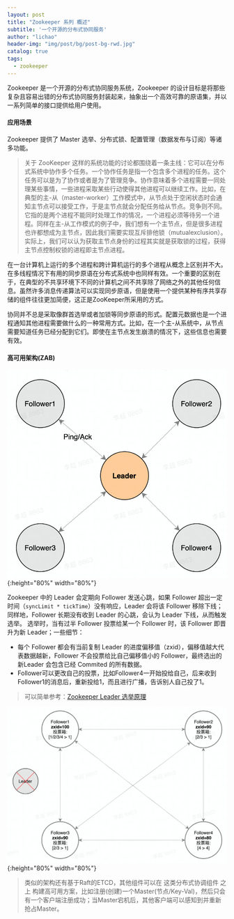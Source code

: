 ```yaml
---
layout: post
title: "Zookeeper 系列 概述"
subtitle: '一个开源的分布式协同服务'
author: "lichao"
header-img: "img/post/bg/post-bg-rwd.jpg"
catalog: true
tags:
  - zookeeper 
---
```



Zookeeper 是一个开源的分布式协同服务系统，Zookeeper 的设计目标是将那些复杂且容易出错的分布式协同服务封装起来，抽象出一个高效可靠的原语集，并以一系列简单的接口提供给用户使用。

#### 应用场景

Zookeeper 提供了 Master 选举、分布式锁、配置管理（数据发布与订阅）等诸多功能。

> 关于 ZooKeeper 这样的系统功能的讨论都围绕着一条主线：它可以在分布式系统中协作多个任务。一个协作任务是指一个包含多个进程的任务。这个任务可以是为了协作或者是为了管理竞争。协作意味着多个进程需要一同处理某些事情，一些进程采取某些行动使得其他进程可以继续工作。比如，在典型的主-从（master-worker）工作模式中，从节点处于空闲状态时会通知主节点可以接受工作，于是主节点就会分配任务给从节点。竞争则不同。它指的是两个进程不能同时处理工作的情况，一个进程必须等待另一个进程。同样在主-从工作模式的例子中，我们想有一个主节点，但是很多进程也许都想成为主节点，因此我们需要实现互斥排他锁（mutualexclusion）。实际上，我们可以认为获取主节点身份的过程其实就是获取锁的过程，获得主节点控制权锁的进程即主节点进程。

在一台计算机上运行的多个进程和跨计算机运行的多个进程从概念上区别并不大。在多线程情况下有用的同步原语在分布式系统中也同样有效。一个重要的区别在于，在典型的不共享环境下不同的计算机之间不共享除了网络之外的其他任何信息。虽然许多消息传递算法可以实现同步原语，但是使用一个提供某种有序共享存储的组件往往更加简便，这正是ZooKeeper所采用的方式。

协同并不总是采取像群首选举或者加锁等同步原语的形式。配置元数据也是一个进程通知其他进程需要做什么的一种常用方式。比如，在一个主-从系统中，从节点需要知道任务已经分配到它们。即使在主节点发生崩溃的情况下，这些信息也需要有效。

#### 高可用架构(ZAB)

![架构](/img/post/store/zk/架构.png){:height="80%" width="80%"}

Zookeeper 中的 Leader 会定期向 Follower 发送心跳，如果 Follower 超出一定时间（```syncLimit * tickTime```）没有响应，Leader 会将该 Follower 移除下线；同样地，Follower 长期没有收到 Leader 的心跳，会认为 Leader 下线，从而触发选举。
选举时，当有过半 Follower 投票给某一个 Follower 时，该 Follower 即晋升为新 Leader；一些细节：
- 每个 Follower 都会有当前复制 Leader 的进度偏移值（zxid），偏移值越大代表数据越新，Follower 不会投票给比自己偏移值小的 Follower，最终选出的新Leader 会包含已经 Commited 的所有数据。
- Follower可以更改自己的投票，比如Follower4一开始投给自己，后来收到Follower1的消息后，重新投给1，而且进行广播，告诉别人自己投了1。


> 可以简单参考：[Zookeeper Leader 选举原理](https://www.runoob.com/w3cnote/zookeeper-leader.html)

![重新选举](/img/post/store/zk/重新选举.png){:height="80%" width="80%"}

> 类似的架构还有基于Raft的ETCD，其他组件可以在 这类分布式协调组件 之上 构建高可用方案，比如注册(创建)一个Master(节点/Key-Val)，然后只会有一个客户端注册成功；当Master宕机后，其他客户端可以感知到并重新抢占Master。